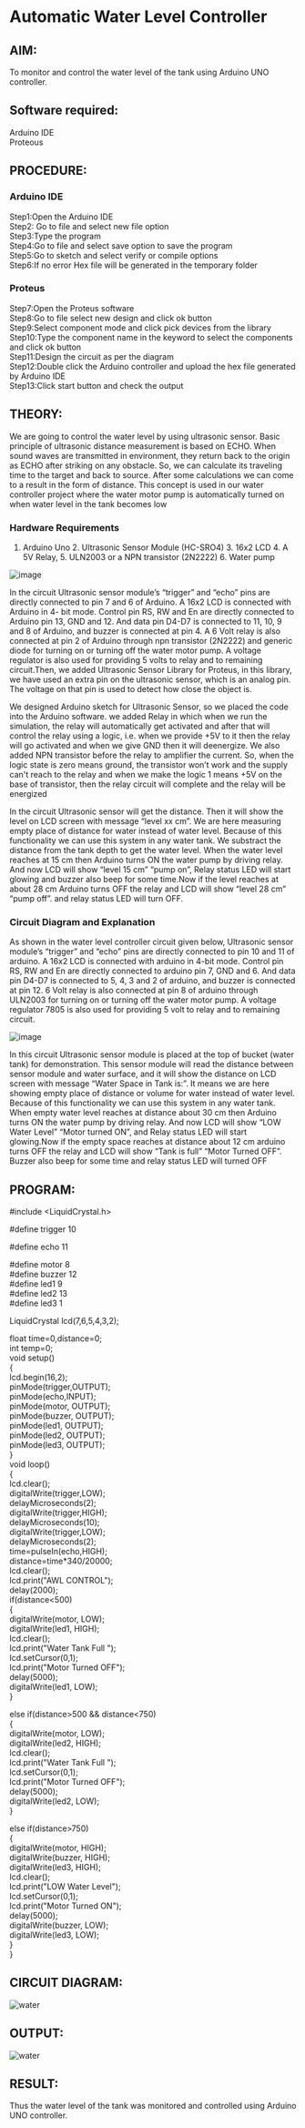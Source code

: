 # Automatic Water Level Controller

##  AIM:
To monitor and control the water level of the tank using Arduino UNO controller.

## Software required:
Arduino IDE </br>
Proteous

## PROCEDURE:
### Arduino IDE
Step1:Open the Arduino IDE </br>
Step2: Go to file and select new file option </br>
Step3:Type the program </br>
Step4:Go to file and select save option to save the program </br>
Step5:Go to sketch and select verify or compile options </br>
Step6:If no error Hex file will be generated in the temporary folder </br>
### Proteus
Step7:Open the Proteus software </br>
Step8:Go to file select new design and click ok button </br>
Step9:Select component mode and click pick devices from the library </br>
Step10:Type the component name in the keyword to select the components and click ok button </br>
Step11:Design the circuit as per the diagram </br>
Step12:Double click the Arduino controller and upload the hex file generated by Arduino IDE </br>
Step13:Click start button and check the output

## THEORY:

We are going to control the water level by using ultrasonic sensor. Basic principle of ultrasonic distance measurement is based on ECHO. When sound waves are transmitted in environment, they return back to the origin as ECHO after striking on any obstacle. So, we can calculate its traveling time to the target and back to source. After some calculations we can come to a result in the form of distance. This concept is used in our water controller project where the water motor pump is automatically turned on when water level in the tank becomes low

### Hardware Requirements 

1. Arduino Uno 2. Ultrasonic Sensor Module (HC-SRO4) 3. 16x2 LCD 4. A 5V Relay, 5. ULN2003 or a NPN transistor (2N2222) 6. Water pump

![image](https://user-images.githubusercontent.com/71547910/235332412-e276fbff-58de-4684-94aa-8c753492c0b2.png)

In the circuit Ultrasonic sensor module’s “trigger” and “echo” pins are directly connected to pin 7 and 6 of Arduino. A 16x2 LCD is connected with Arduino in 4- bit mode. Control pin RS, RW and En are directly connected to Arduino pin 13, GND and 12. And data pin D4-D7 is connected to 11, 10, 9 and 8 of Arduino, and buzzer is connected at pin 4. A 6 Volt relay is also connected at pin 2 of Arduino through npn transistor (2N2222) and generic diode for turning on or turning off the water motor pump. A voltage regulator is also used for providing 5 volts to relay and to remaining circuit.Then, we added Ultrasonic Sensor Library for Proteus, in this library, we have used an extra pin on the ultrasonic sensor, which is an analog pin. The voltage on that pin is used to detect how close the object is.

We designed Arduino sketch for Ultrasonic Sensor, so we placed the code into the Arduino software. we added Relay in which when we run the simulation, the relay will automatically get activated and after that will control the relay using a logic, i.e. when we provide +5V to it then the relay will go activated and when we give GND then it will deenergize. We also added NPN transistor before the relay to amplifier the current. So, when the logic state is zero means ground, the transistor won’t work and the supply can't reach to the relay and when we make the logic 1 means +5V on the base of transistor, then the relay circuit will complete and the relay will be energized

In the circuit Ultrasonic sensor will get the distance. Then it will show the level on LCD screen with message “level xx cm”. We are here measuring empty place of distance for water instead of water level. Because of this functionality we can use this system in any water tank. We substract the distance from the tank depth to get the water level. When the water level reaches at 15 cm then Arduino turns ON the water pump by driving relay. And now LCD will show “level 15 cm” “pump on”, Relay status LED will start glowing and buzzer also beep for some time.Now if the level reaches at about 28 cm Arduino turns OFF the relay and LCD will show “level 28 cm” “pump off”. and relay status LED will turn OFF.

### Circuit Diagram and Explanation

As shown in the water level controller circuit given below, Ultrasonic sensor module’s “trigger” and “echo” pins are directly connected to pin 10 and 11 of arduino. A 16x2 LCD is connected with arduino in 4-bit mode. Control pin RS, RW and En are directly connected to arduino pin 7, GND and 6. And data pin D4-D7 is connected to 5, 4, 3 and 2 of arduino, and buzzer is connected at pin 12. 6 Volt relay is also connected at pin 8 of arduino through ULN2003 for turning on or turning off the water motor pump. A voltage regulator 7805 is also used for providing 5 volt to relay and to remaining circuit.

![image](https://user-images.githubusercontent.com/71547910/235332565-e4933960-e14f-4c34-8c21-240727a93f9c.png)

In this circuit Ultrasonic sensor module is placed at the top of bucket (water tank) for demonstration. This sensor module will read the distance between sensor module and water surface, and it will show the distance on LCD screen with message “Water Space in Tank is:”. It means we are here showing empty place of distance or volume for water instead of water level. Because of this functionality we can use this system in any water tank. When empty water level reaches at distance about 30 cm then Arduino turns ON the water pump by driving relay. And now LCD will show “LOW Water Level” “Motor turned ON”, and Relay status LED will start glowing.Now if the empty space reaches at distance about 12 cm arduino turns OFF the relay and LCD will show “Tank is full” “Motor Turned OFF”. Buzzer also beep for some time and relay status LED will turned OFF



## PROGRAM:
#include <LiquidCrystal.h></br>

#define trigger 10</br>

#define echo 11</br>

#define motor 8</br>
#define buzzer 12</br>
#define led1 9</br>
#define led2 13</br>
#define led3 1</br>
 
LiquidCrystal lcd(7,6,5,4,3,2);</br>
 
float time=0,distance=0;</br>
int temp=0; </br>
void setup()</br>
{</br>
 lcd.begin(16,2);</br>
 pinMode(trigger,OUTPUT);</br>
 pinMode(echo,INPUT);</br>
 pinMode(motor, OUTPUT);</br>
 pinMode(buzzer, OUTPUT);</br>
 pinMode(led1, OUTPUT);</br>
 pinMode(led2, OUTPUT);</br>
 pinMode(led3, OUTPUT);</br>
 }</br>
 void loop()</br>
{</br>
 lcd.clear();</br>
 digitalWrite(trigger,LOW);</br>
 delayMicroseconds(2);</br>
 digitalWrite(trigger,HIGH);</br>
 delayMicroseconds(10);</br>
 digitalWrite(trigger,LOW);</br>
 delayMicroseconds(2);</br>
 time=pulseIn(echo,HIGH);</br>
 distance=time*340/20000;</br>
 lcd.clear();</br>
 lcd.print("AWL CONTROL");</br>
 delay(2000);</br>
 if(distance<500)</br>
 {</br>
     digitalWrite(motor, LOW);</br>
     digitalWrite(led1, HIGH);</br>
     lcd.clear();</br>
     lcd.print("Water Tank Full ");</br>
     lcd.setCursor(0,1);</br>
     lcd.print("Motor Turned OFF");</br>
     delay(5000);</br>
     digitalWrite(led1, LOW);</br>
     }</br>
 
  else if(distance>500 && distance<750)</br>
 {</br>
     digitalWrite(motor, LOW);</br>
     digitalWrite(led2, HIGH);</br>
     lcd.clear();</br>
     lcd.print("Water Tank Full ");</br>
     lcd.setCursor(0,1);</br>
     lcd.print("Motor Turned OFF");</br>
     delay(5000);</br>
     digitalWrite(led2, LOW);</br>
 }</br>
 
 else if(distance>750)</br>
 {</br>
   digitalWrite(motor, HIGH);</br>
   digitalWrite(buzzer, HIGH);</br>
   digitalWrite(led3, HIGH);</br>
   lcd.clear();</br>
   lcd.print("LOW Water Level");</br>
   lcd.setCursor(0,1);</br>
   lcd.print("Motor Turned ON");</br>
   delay(5000);</br>
   digitalWrite(buzzer, LOW);</br>
   digitalWrite(led3, LOW);</br>
    }</br>
}</br>

## CIRCUIT DIAGRAM:
![water](https://github.com/Jeganvjk/Automatic-water-level-controller/assets/132189820/0892c14c-914c-4abf-929a-35cb3588bd5a)

## OUTPUT:
![water](https://github.com/Jeganvjk/Automatic-water-level-controller/assets/132189820/0892c14c-914c-4abf-929a-35cb3588bd5a)

## RESULT:
Thus the water level of the tank was monitored and controlled using Arduino UNO controller.


